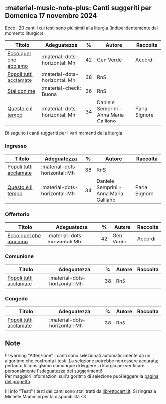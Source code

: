 ## :material-music-note-plus: Canti suggeriti per Domenica 17 novembre 2024

Ecco i 20 canti i cui testi sono più simili alla liturgia (indipendentemente dal momento liturgico)

| Titolo | Adeguatezza | % | Autore | Raccolta |
| --- | --- | --- | --- | --- |
| [Ecco quel che abbiamo](https://www.librettocanti.it/canto/ecco-quel-che-abbiamo-1416) | :material-dots-horizontal: Mh | 42 | Gen Verde | Accordi |
| [Popoli tutti acclamate](https://www.librettocanti.it/canto/popoli-tutti-acclamate-361) | :material-dots-horizontal: Mh | 38 | RnS |  |
| [Stai con me](https://www.librettocanti.it/canto/stai-con-me-1569) | :material-check: Buona | 36 | RnS |  |
| [Questo è il tempo](https://www.librettocanti.it/canto/questo-il-tempo-2059) | :material-dots-horizontal: Mh | 34 | Daniele Semprini - Anna Maria Galliano | Parla Signore |

Di seguito i canti suggeriti per i vari momenti della liturgia

### Ingresso

| Titolo | Adeguatezza | % | Autore | Raccolta |
| --- | --- | --- | --- | --- |
| [Popoli tutti acclamate](https://www.librettocanti.it/canto/popoli-tutti-acclamate-361) | :material-dots-horizontal: Mh | 38 | RnS |  |
| [Questo è il tempo](https://www.librettocanti.it/canto/questo-il-tempo-2059) | :material-dots-horizontal: Mh | 34 | Daniele Semprini - Anna Maria Galliano | Parla Signore |

### Offertorio

| Titolo | Adeguatezza | % | Autore | Raccolta |
| --- | --- | --- | --- | --- |
| [Ecco quel che abbiamo](https://www.librettocanti.it/canto/ecco-quel-che-abbiamo-1416) | :material-dots-horizontal: Mh | 42 | Gen Verde | Accordi |

### Comunione
| Titolo | Adeguatezza | % | Autore | Raccolta |
| --- | --- | --- | --- | --- |
| [Popoli tutti acclamate](https://www.librettocanti.it/canto/popoli-tutti-acclamate-361) | :material-dots-horizontal: Mh | 38 | RnS |  |

### Congedo
| Titolo | Adeguatezza | % | Autore | Raccolta |
| --- | --- | --- | --- | --- |
| [Popoli tutti acclamate](https://www.librettocanti.it/canto/popoli-tutti-acclamate-361) | :material-dots-horizontal: Mh | 38 | RnS |  |

## Note
!!! warning "Attenzione"
    I canti sono selezionati automaticamente da un algoritmo che confronta i testi. La selezione potrebbe non essere accurata; pertanto ti consigliamo comunque di leggere la liturgia per verificare personalmente l'adeguatezza dei suggerimenti!<br>Per maggiori informazioni sull'algoritmo di selezione puoi leggere la [pagina del progetto](https://hildegard.it/progetto/).

!!! info "Testi"
    I testi dei canti sono stati tratti da [librettocanti.it](https://www.librettocanti.it/). Si ringrazia Michele Mammini per la disponibilità <3


